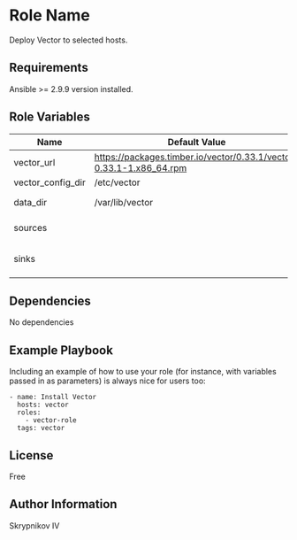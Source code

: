 Role Name
=========

Deploy Vector to selected hosts.

Requirements
------------

Ansible >= 2.9.9 version installed.

Role Variables
--------------


| Name              | Default Value                                                       | Description                    |
|-------------------|---------------------------------------------------------------------|--------------------------------|
| vector_url        | https://packages.timber.io/vector/0.33.1/vector-0.33.1-1.x86_64.rpm | Download source                |
| vector_config_dir | /etc/vector                                                         | Install path                   |
| data_dir          | /var/lib/vector                                                     | Vector data directory          |
| sources           |                                                                     | For Vector configuration       |
| sinks             |                                                                     | Connect to clickhouse settings |

Dependencies
------------

No dependencies

Example Playbook
----------------

Including an example of how to use your role (for instance, with variables passed in as parameters) is always nice for users too:

    - name: Install Vector
      hosts: vector
      roles:
        - vector-role
      tags: vector

License
-------

Free

Author Information
------------------

Skrypnikov IV
